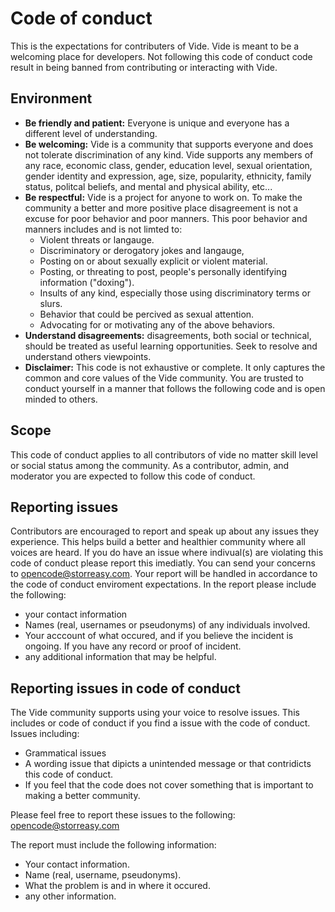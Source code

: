 # Code of conduct

This is the expectations for contributers of Vide. Vide is meant to be a welcoming place for developers. Not following this code of conduct code result in being banned from contributing or interacting with Vide.

## Environment

- **Be friendly and patient:** Everyone is unique and everyone has a different level of understanding.
- **Be welcoming:** Vide is a community that supports everyone and does not tolerate discrimination of any kind. Vide supports any members of any race, economic class, gender, education level, sexual orientation, gender identity and expression, age, size, popularity, ethnicity, family status, politcal beliefs, and mental and physical ability, etc...
- **Be respectful:** Vide is a project for anyone to work on. To make the community a better and more positive place disagreement is not a excuse for poor behavior and poor manners. This poor behavior and manners includes and is not limted to:
  - Violent threats or langauge.
  - Discriminatory or derogatory jokes and langauge,
  - Posting on or about sexually explicit or violent material.
  - Posting, or threating to post, people's personally identifying information ("doxing").
  - Insults of any kind, especially those using discriminatory terms or slurs.
  - Behavior that could be percived as sexual attention.
  - Advocating for or motivating any of the above behaviors.
- **Understand disagreements:** disagreements, both social or technical, should be treated as useful learning opportunities. Seek to resolve and understand others viewpoints.
- **Disclaimer:** This code is not exhaustive or complete. It only captures the common and core values of the Vide community. You are trusted to conduct yourself in a manner that follows the following code and is open minded to others.

## Scope

This code of conduct applies to all contributors of vide no matter skill level or social status among the community. As a contributor, admin, and moderator you are expected to follow this code of conduct.

## Reporting issues

Contributors are encouraged to report and speak up about any issues they experience. This helps build a better and healthier community where all voices are heard. If you do have an issue where indivual(s) are violating this code of conduct please report this imediatly. You can send your concerns to opencode@storreasy.com. Your report will be handled in accordance to the code of conduct enviroment expectations. In the report please include the following:

- your contact information
- Names (real, usernames or pseudonyms) of any individuals involved.
- Your acccount of what occured, and if you believe the incident is ongoing. If you have any record or proof of incident.
- any additional information that may be helpful.

## Reporting issues in code of conduct

The Vide community supports using your voice to resolve issues. This includes or code of conduct if you find a issue with the code of conduct. Issues including:

- Grammatical issues
- A wording issue that dipicts a unintended message or that contridicts this code of conduct.
- If you feel that the code does not cover something that is important to making a better community.

Please feel free to report these issues to the following: opencode@storreasy.com

The report must include the following information:

- Your contact information.
- Name (real, username, pseudonyms).
- What the problem is and in where it occured.
- any other information.
